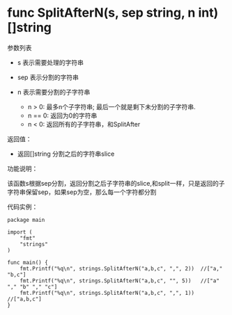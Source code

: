 # func SplitAfterN(s, sep string, n int) []string

参数列表

- s 表示需要处理的字符串
- sep 表示分割的字符串
- n 表示需要分割的子字符串

	- n > 0: 最多n个子字符串; 最后一个就是剩下未分割的子字符串.
	- n == 0: 返回为0的字符串
	- n < 0: 返回所有的子字符串，和SplitAfter

返回值：

- 返回[]string 分割之后的字符串slice

功能说明：

该函数s根据sep分割，返回分割之后子字符串的slice,和split一样，只是返回的子字符串保留sep，如果sep为空，那么每一个字符都分割

代码实例：

	package main
	
	import (
		"fmt"
		"strings"
	)
	
	func main() {
		fmt.Printf("%q\n", strings.SplitAfterN("a,b,c", ",", 2))  //["a," "b,c"]
		fmt.Printf("%q\n", strings.SplitAfterN("a,b,c", "", 5))   //["a" "," "b" "," "c"]
		fmt.Printf("%q\n", strings.SplitAfterN("a,b,c", ",", 1))   //["a,b,c"]
	}